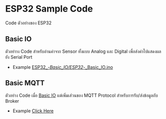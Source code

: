 # ESP32 Sample Code

Code ตัวอย่างของ ESP32

## Basic IO

ตัวอย่าาง Code สำหรับอ่านค่าจาก Sensor ทั้งแบบ Analog และ Digital เพื่อส่งค่าไปแสดงผลยัง Serial Port
- Example [ESP32_-_Basic_IO/ESP32_-_Basic_IO.ino](ESP32_-_Basic_IO/ESP32_-_Basic_IO.ino)

## Basic MQTT

ตัวอย่าง Code เมื่อ [Basic IO](#basic-io) แต่เพิ่มเส่วนของ MQTT Protocol สำหรับการรับ/ส่งข้อมูลกับ Broker

- Example [Click Here](ESP32_-_Simple_MQTT/ESP32_-_Simple_MQTT.ino)
